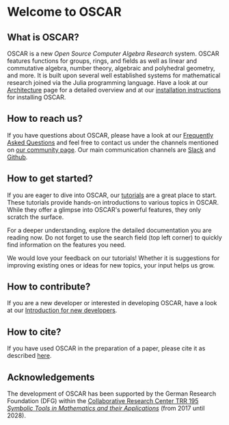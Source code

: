 # Welcome to OSCAR

## What is OSCAR?

OSCAR is a new *Open Source Computer Algebra Research* system. OSCAR features functions for groups,
rings, and fields as well as linear and commutative algebra, number theory,
algebraic and polyhedral geometry, and more. It is built upon several well
established systems for mathematical research joined via the Julia programming
language. Have a look at our [Architecture](@ref) page for a detailed overview
and at our [installation
instructions](https://www.oscar-system.org/install/) for installing OSCAR.


## How to reach us?

If you have questions about OSCAR, please have a look at our [Frequently Asked
Questions](@ref) and feel free to contact us under the channels mentioned on
[our community page](https://www.oscar-system.org/community/). Our main
communication channels are [Slack](https://oscar-system.org/slack)
and [Github](https://github.com/oscar-system/Oscar.jl).


## How to get started?

If you are eager to dive into OSCAR, our [tutorials](https://www.oscar-system.org/tutorials/)
are a great place to start. These tutorials provide hands-on introductions to various topics
in OSCAR. While they offer a glimpse into OSCAR's powerful features, they only scratch the surface.

For a deeper understanding, explore the detailed documentation you are reading now. Do not forget
to use the search field (top left corner) to quickly find information on the features you need.

We would love your feedback on our tutorials! Whether it is suggestions for improving existing
ones or ideas for new topics, your input helps us grow.


## How to contribute?

If you are a new developer or interested in developing OSCAR, have a look at
our [Introduction for new developers](@ref).


## How to cite?

If you have used OSCAR in the preparation of a paper, please cite it as described [here](https://github.com/oscar-system/Oscar.jl?tab=readme-ov-file#citing-oscar).

## Acknowledgements

The development of OSCAR has been supported
by the German Research Foundation (DFG) within the
[Collaborative Research Center TRR 195 *Symbolic Tools in Mathematics
and their Applications*](https://www.computeralgebra.de/sfb/)
(from 2017 until 2028).
